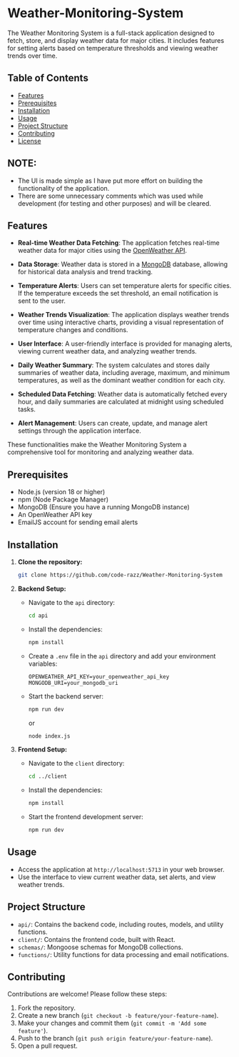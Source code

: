 # Weather-Monitoring-System

The Weather Monitoring System is a full-stack application designed to fetch, store, and display weather data for major cities. It includes features for setting alerts based on temperature thresholds and viewing weather trends over time.

## Table of Contents

- [Features](#features)
- [Prerequisites](#prerequisites)
- [Installation](#installation)
- [Usage](#usage)
- [Project Structure](#project-structure)
- [Contributing](#contributing)
- [License](#license)

## NOTE: 
- The UI is made simple as I have put more effort on building the functionality of the application.
- There are some unnecessary comments which was used while development (for testing and other purposes) and will be cleared.

## Features

-  **Real-time Weather Data Fetching**: The application fetches real-time weather data for major cities using the [OpenWeather API](https://openweathermap.org/api).

- **Data Storage**: Weather data is stored in a [MongoDB](https://www.mongodb.com/) database, allowing for historical data analysis and trend tracking.

- **Temperature Alerts**: Users can set temperature alerts for specific cities. If the temperature exceeds the set threshold, an email notification is sent to the user.

- **Weather Trends Visualization**: The application displays weather trends over time using interactive charts, providing a visual representation of temperature changes and conditions.

- **User Interface**: A user-friendly interface is provided for managing alerts, viewing current weather data, and analyzing weather trends.

- **Daily Weather Summary**: The system calculates and stores daily summaries of weather data, including average, maximum, and minimum temperatures, as well as the dominant weather condition for each city.

- **Scheduled Data Fetching**: Weather data is automatically fetched every hour, and daily summaries are calculated at midnight using scheduled tasks.

- **Alert Management**: Users can create, update, and manage alert settings through the application interface.

These functionalities make the Weather Monitoring System a comprehensive tool for monitoring and analyzing weather data.
  

## Prerequisites

- Node.js (version 18 or higher)
- npm (Node Package Manager)
- MongoDB (Ensure you have a running MongoDB instance)
- An OpenWeather API key
- EmailJS account for sending email alerts

## Installation

1. **Clone the repository:**

   ```bash
   git clone https://github.com/code-razz/Weather-Monitoring-System
   ```

2. **Backend Setup:**

   - Navigate to the `api` directory:

     ```bash
     cd api
     ```

   - Install the dependencies:

     ```bash
     npm install
     ```

   - Create a `.env` file in the `api` directory and add your environment variables:

     ```plaintext
     OPENWEATHER_API_KEY=your_openweather_api_key
     MONGODB_URI=your_mongodb_uri
     ```

   - Start the backend server:

     ```bash
     npm run dev
     ```
     or

     ```bash
     node index.js
     ```

3. **Frontend Setup:**

   - Navigate to the `client` directory:

     ```bash
     cd ../client
     ```

   - Install the dependencies:

     ```bash
     npm install
     ```

   - Start the frontend development server:

     ```bash
     npm run dev
     ```

## Usage

- Access the application at `http://localhost:5713` in your web browser.
- Use the interface to view current weather data, set alerts, and view weather trends.

## Project Structure

- `api/`: Contains the backend code, including routes, models, and utility functions.
- `client/`: Contains the frontend code, built with React.
- `schemas/`: Mongoose schemas for MongoDB collections.
- `functions/`: Utility functions for data processing and email notifications.

## Contributing

Contributions are welcome! Please follow these steps:

1. Fork the repository.
2. Create a new branch (`git checkout -b feature/your-feature-name`).
3. Make your changes and commit them (`git commit -m 'Add some feature'`).
4. Push to the branch (`git push origin feature/your-feature-name`).
5. Open a pull request.
